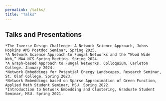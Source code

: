 ```yaml
---
permalink: /talks/
title: "Talks"
---
```


## Talks and Presentations
    *The Inverse Design Challenge: A Network Science Approach, Johns Hopkins AMS Postdoc Seminar, Spring 2025.
	*A Network Science Approach to Fungal Networks and the “Wood Wide Web,” MAA NCS Spring Meeting. Spring 2024.
	*A Graph-based Approach to Fungal Networks, Colloquium, Carleton College. January 2024.
	*Network Embeddings for Potential Energy Landscapes, Research Seminar, St. Olaf College. Spring 2023. 
	*Network Embeddings based on Sparse Approximation of Green Function, Applied Math Student Seminar, MSU. Spring 2022. 
	*Introduction to Network Embedding and Clustering, Graduate Student Seminar, MSU. Spring 2021. 


